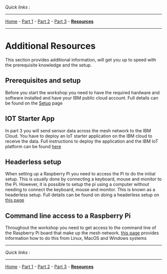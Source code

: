 *Quick links :*
***
[Home](/README.md) - [Part 1](/part1/README.md) - [Part 2](/part2/README.md) - [Part 3](/part3/README.md) - [**Resources**](/additionalResources/README.md)
***

# Additional Resources

This section provides additional information, will get you up to speed with the prerequisite knowledge and the setup.

## Prerequisites and setup

Before you start the workshop you need to have the required hardware and software installed and have your IBM public cloud account.  Full details can be found on the [Setup](PREREQUISITES_AND_SETUP.md) page

## IOT Starter App

In part 3 you will send sensor data across the mesh network to the IBM Cloud.  You have to deploy an IoT starter application on the IBM cloud to receive the data.  Full instructions to deploy the application and the IBM IoT platform can be found [here](IOT_STARTER_APP.md)

## Headerless setup

When setting up a Raspberry Pi you need to access the Pi to do the initial setup.  This is usually done by connecting a keyboard, mouse and monitor to the Pi.  However, it is possible to setup the pi using a computer without needing to connect the keyboard, mouse and monitor.  This is known as a headerless setup.  Full details can be found on doing a headerless setup on [this page](HEADERLESS_SETUP.md)

## Command line access to a Raspberry Pi

Throughout the workshop you need to get access to the command line of the Raspberry Pi board that make up the mesh network.  [this page](COMMAND_LINE_ACCESS.md) provides information how to do this from Linux, MacOS and Windows systems

***
*Quick links :*
***
[Home](/README.md) - [Part 1](/part1/README.md) - [Part 2](/part2/README.md) - [Part 3](/part3/README.md) - [**Resources**](/additionalResources/README.md)